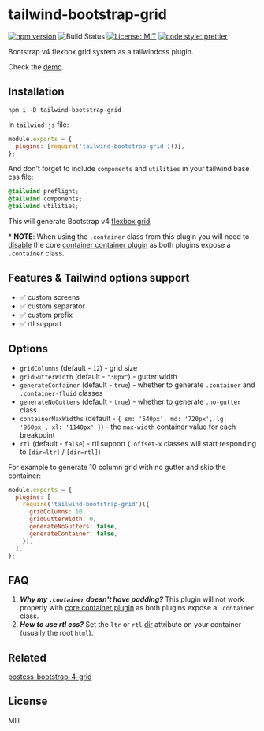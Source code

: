 # tailwind-bootstrap-grid

[![npm version][version-badge]][version]
![Build Status](https://github.com/karolis-sh/tailwind-bootstrap-grid/workflows/Node.js%20CI/badge.svg)
[![License: MIT][license-badge]][license]
[![code style: prettier][code-style-badge]][code-style]

Bootstrap v4 flexbox grid system as a tailwindcss plugin.

Check the [demo](https://tailwind-bootstrap-grid.netlify.com/).

## Installation

```shell
npm i -D tailwind-bootstrap-grid
```

In `tailwind.js` file:

```js
module.exports = {
  plugins: [require('tailwind-bootstrap-grid')()],
};
```

And don't forget to include `components` and `utilities` in your tailwind base
css file:

```css
@tailwind preflight;
@tailwind components;
@tailwind utilities;
```

This will generate Bootstrap v4 [flexbox grid](https://getbootstrap.com/docs/4.0/layout/grid/).

\* **NOTE**: When using the `.container` class from this plugin you will need to
[disable](https://tailwindcss.com/docs/container/#disabling) the core
[container container plugin](https://tailwindcss.com/docs/container/) as both plugins
expose a `.container` class.

## Features & Tailwind options support

- ✅ custom screens
- ✅ custom separator
- ✅ custom prefix
- ✅ rtl support

## Options

- `gridColumns` (default - `12`) - grid size
- `gridGutterWidth` (default - `"30px"`) - gutter width
- `generateContainer` (default - `true`) - whether to generate `.container` and
  `.container-fluid` classes
- `generateNoGutters` (default - `true`) - whether to generate `.no-gutter` class
- `containerMaxWidths` (default -
  `{ sm: '540px', md: '720px', lg: '960px', xl: '1140px' }`) - the `max-width`
  container value for each breakpoint
- `rtl` (default - `false`) - rtl support (`.offset-x` classes will start
  responding to `[dir=ltr]` / `[dir=rtl]`)

For example to generate 10 column grid with no gutter and skip the container:

```js
module.exports = {
  plugins: [
    require('tailwind-bootstrap-grid')({
      gridColumns: 10,
      gridGutterWidth: 0,
      generateNoGutters: false,
      generateContainer: false,
    }),
  ],
};
```

## FAQ

1. _**Why my `.container` doesn't have padding?**_ This plugin will not work properly
   with [core container plugin](https://tailwindcss.com/docs/container/) as both
   plugins expose a `.container` class.
1. _**How to use rtl css?**_ Set the `ltr` or `rtl` [dir](https://www.w3schools.com/tags/att_global_dir.asp)
   attribute on your container (usually the root `html`).

## Related

[postcss-bootstrap-4-grid](https://github.com/johnwatkins0/postcss-bootstrap-4-grid)

## License

MIT

[version-badge]: https://badge.fury.io/js/tailwind-bootstrap-grid.svg
[version]: https://www.npmjs.com/package/tailwind-bootstrap-grid
[license-badge]: https://img.shields.io/badge/License-MIT-yellow.svg
[license]: https://opensource.org/licenses/MIT
[code-style-badge]: https://img.shields.io/badge/code_style-prettier-ff69b4.svg
[code-style]: https://github.com/prettier/prettier
